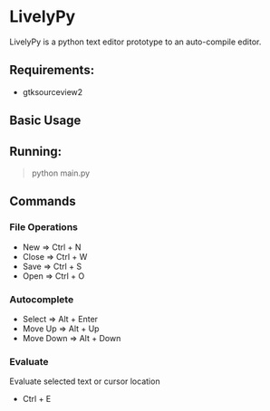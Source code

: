 LivelyPy
====================
LivelyPy is a python text editor prototype to an auto-compile editor.

## Requirements:
+ gtksourceview2

Basic Usage
---------------------
## Running:
> python main.py

## Commands

### File Operations
+ New => Ctrl + N
+ Close => Ctrl + W
+ Save => Ctrl + S
+ Open => Ctrl + O

### Autocomplete
+ Select => Alt + Enter
+ Move Up => Alt + Up
+ Move Down => Alt + Down

### Evaluate
Evaluate selected text or cursor location
+ Ctrl + E